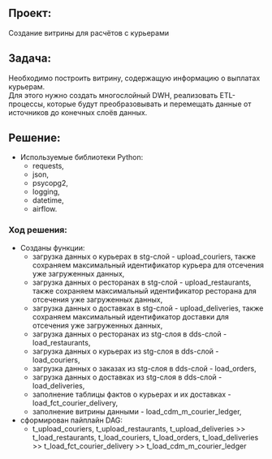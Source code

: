 ## Проект:

Создание витрины для расчётов с курьерами

## Задача:

Необходимо построить витрину, содержащую информацию о выплатах курьерам.     
Для этого нужно создать многослойный DWH, реализовать ETL-процессы, которые будут преобразовывать и перемещать данные от источников до конечных слоёв данных.

## Решение:
- Используемые библиотеки Python:
  - requests,
  - json,
  - psycopg2,
  - logging,
  - datetime,
  - airflow.

### Ход решения:

- Созданы функции:
  - загрузка данных о курьерах в stg-слой - upload_couriers, также сохраняем максимальный идентификатор курьера для отсечения уже загруженных данных,
  - загрузка данных о ресторанах в stg-слой - upload_restaurants, также сохраняем максимальный идентификатор ресторана для отсечения уже загруженных данных,
  - загрузка данных о доставках в stg-слой - upload_deliveries, также сохраняем максимальный идентификатор доставки для отсечения уже загруженных данных,
  - загрузка данных о ресторанах из stg-слоя в dds-слой - load_restaurants,
  - загрузка данных о курьерах из stg-слоя в dds-слой - load_couriers,
  - загрузка данных о заказах из stg-слоя в dds-слой - load_orders,
  - загрузка данных о доставках из stg-слоя в dds-слой - load_deliveries,
  - заполнение таблицы фактов о курьерах и их доставках - load_fct_courier_delivery,
  - заполнение витрины данными - load_cdm_m_courier_ledger,
- сформирован пайплайн DAG:
  - t_upload_couriers, t_upload_restaurants, t_upload_deliveries >> t_load_restaurants, t_load_couriers, t_load_orders, t_load_deliveries >> t_load_fct_courier_delivery >> t_load_cdm_m_courier_ledger
